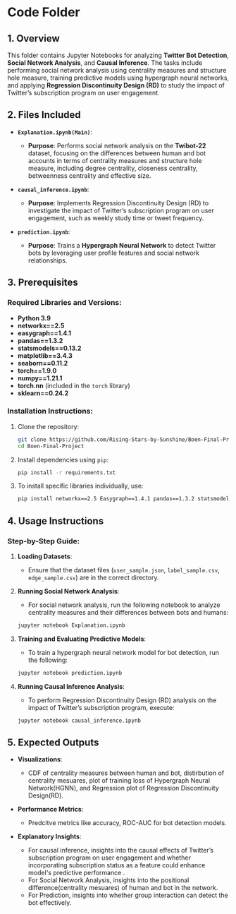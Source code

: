 # Code Folder

## 1. Overview
This folder contains Jupyter Notebooks for analyzing **Twitter Bot Detection**, **Social Network Analysis**, and **Causal Inference**. The tasks include performing social network analysis using centrality measures and structure hole measure, training predictive models using hypergraph neural networks, and applying **Regression Discontinuity Design (RD)** to study the impact of Twitter’s subscription program on user engagement.

## 2. Files Included

- **`Explanation.ipynb(Main)`**: 
  - **Purpose**: Performs social network analysis on the **Twibot-22** dataset, focusing on the differences between human and bot accounts in terms of centrality measures and structure hole measure, including degree centrality, closeness centrality, betweenness centrality and effective size.

- **`causal_inference.ipynb`**: 
  - **Purpose**: Implements Regression Discontinuity Design (RD) to investigate the impact of Twitter’s subscription program on user engagement, such as weekly study time or tweet frequency.
  
- **`prediction.ipynb`**: 
  - **Purpose**: Trains a **Hypergraph Neural Network** to detect Twitter bots by leveraging user profile features and social network relationships.

## 3. Prerequisites

### Required Libraries and Versions:
- **Python 3.9**
- **networkx==2.5**
- **easygraph==1.4.1**
- **pandas==1.3.2**
- **statsmodels==0.13.2**
- **matplotlib==3.4.3**
- **seaborn==0.11.2**
- **torch==1.9.0**
- **numpy==1.21.1**
- **torch.nn** (included in the `torch` library)
- **sklearn==0.24.2**

### Installation Instructions:

1. Clone the repository:

    ```bash
    git clone https://github.com/Rising-Stars-by-Sunshine/Boen-Final-Project.git
    cd Boen-Final-Project

    ```

2. Install dependencies using `pip`:

    ```bash
    pip install -r requirements.txt
    ```

3. To install specific libraries individually, use:

    ```bash
    pip install networkx==2.5 Easygraph==1.4.1 pandas==1.3.2 statsmodels==0.13.2 matplotlib==3.4.3 seaborn==0.11.2 torch==1.9.0 numpy==1.21.1 sklearn==0.24.2
    ```

## 4. Usage Instructions

### Step-by-Step Guide:

1. **Loading Datasets**:
   - Ensure that the dataset files (`user_sample.json`, `label_sample.csv`, `edge_sample.csv`) are in the correct directory.


2. **Running Social Network Analysis**:
   - For social network analysis, run the following notebook to analyze centrality measures and their differences between bots and humans:

    ```bash
    jupyter notebook Explanation.ipynb
    ```

3. **Training and Evaluating Predictive Models**:
   - To train a hypergraph neural network model for bot detection, run the following:

    ```bash
    jupyter notebook prediction.ipynb
    ```

4. **Running Causal Inference Analysis**:
   - To perform Regression Discontinuity Design (RD) analysis on the impact of Twitter’s subscription program, execute:

    ```bash
    jupyter notebook causal_inference.ipynb
    ```

## 5. Expected Outputs

- **Visualizations**: 
  - CDF of centrality measures between human and bot, distirbution of centrality mesuares, plot of training loss of Hypergraph Neural Network(HGNN), and Regression plot of Regression Discontinuity Design(RD).
  
- **Performance Metrics**: 
  - Predcitve metrics like accuracy, ROC-AUC for bot detection models.

- **Explanatory Insights**:
  - For causal inference, insights into the causal effects of Twitter’s subscription program on user engagement and whether incorporating subscription status as a feature could enhance model's predictive performance .
  - For Social Network Analysis, insights into the positional difference(centrality mesuares) of human and bot in the network.
  - For Prediction, insights into whether group interaction can detect the bot effectively.

